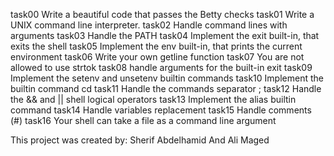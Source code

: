 task00	Write a beautiful code that passes the Betty checks
task01	Write a UNIX command line interpreter.
task02	Handle command lines with arguments
task03	Handle the PATH
task04	Implement the exit built-in, that exits the shell
task05	Implement the env built-in, that prints the current environment
task06	Write your own getline function
task07	You are not allowed to use strtok
task08	handle arguments for the built-in exit
task09	Implement the setenv and unsetenv builtin commands
task10	Implement the builtin command cd
task11	Handle the commands separator ;
task12	Handle the && and || shell logical operators
task13	Implement the alias builtin command
task14	Handle variables replacement
task15	Handle comments (#)
task16	Your shell can take a file as a command line argument

This project was created by:
Sherif Abdelhamid
And 
Ali Maged
